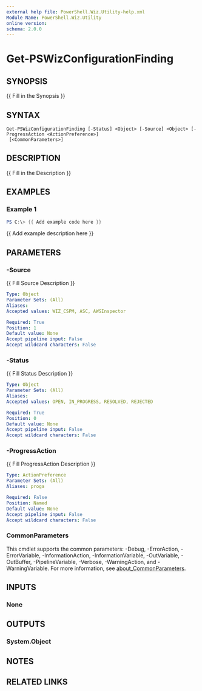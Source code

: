 ```yaml
---
external help file: PowerShell.Wiz.Utility-help.xml
Module Name: PowerShell.Wiz.Utility
online version:
schema: 2.0.0
---
```


# Get-PSWizConfigurationFinding

## SYNOPSIS
{{ Fill in the Synopsis }}

## SYNTAX

```
Get-PSWizConfigurationFinding [-Status] <Object> [-Source] <Object> [-ProgressAction <ActionPreference>]
 [<CommonParameters>]
```

## DESCRIPTION
{{ Fill in the Description }}

## EXAMPLES

### Example 1
```powershell
PS C:\> {{ Add example code here }}
```

{{ Add example description here }}

## PARAMETERS

### -Source
{{ Fill Source Description }}

```yaml
Type: Object
Parameter Sets: (All)
Aliases:
Accepted values: WIZ_CSPM, ASC, AWSInspector

Required: True
Position: 1
Default value: None
Accept pipeline input: False
Accept wildcard characters: False
```

### -Status
{{ Fill Status Description }}

```yaml
Type: Object
Parameter Sets: (All)
Aliases:
Accepted values: OPEN, IN_PROGRESS, RESOLVED, REJECTED

Required: True
Position: 0
Default value: None
Accept pipeline input: False
Accept wildcard characters: False
```

### -ProgressAction
{{ Fill ProgressAction Description }}

```yaml
Type: ActionPreference
Parameter Sets: (All)
Aliases: proga

Required: False
Position: Named
Default value: None
Accept pipeline input: False
Accept wildcard characters: False
```

### CommonParameters
This cmdlet supports the common parameters: -Debug, -ErrorAction, -ErrorVariable, -InformationAction, -InformationVariable, -OutVariable, -OutBuffer, -PipelineVariable, -Verbose, -WarningAction, and -WarningVariable. For more information, see [about_CommonParameters](http://go.microsoft.com/fwlink/?LinkID=113216).

## INPUTS

### None

## OUTPUTS

### System.Object
## NOTES

## RELATED LINKS
